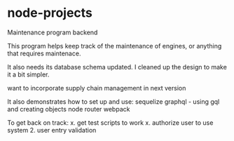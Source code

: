 # node-projects
Maintenance program backend

This program helps keep track of the maintenance of engines, or anything that requires maintenace.

It also needs its database schema updated. I cleaned up the design to make it a bit simpler.  

want to incorporate supply chain management in next version

It also demonstrates how to set up and use:
sequelize
graphql - using gql and creating objects
node
router
webpack

To get back on track:
x. get test scripts to work 
x. authorize user to use system
2. user entry validation